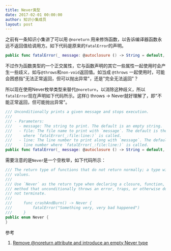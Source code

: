 ```yaml
---
title: Never类型
date: 2017-02-01 00:00:00
author: 知识小集成员
layout: post
---
```



之前有一条知识小集讲了可以用 `@noreturn` 用来修饰函数，以告诉编译器函数永远不返回值给调用方。如下代码是原来的`fatalError`的声明。

```swift
public func fatalError(_ message: @autoclosure () -> String = default, file: StaticString = #file, line: UInt = #line)
```

不过作为函数类型的一个正交属性，它与函数声明的其它一些属性一起使用时会产生一些歧义，如与`@throws`和`non-void`返回值。如当成 `@throws` 一起使用时，可能会困惑指"无法正常返回，但可以抛出异常"，还是"完全无法返回"？

所以现在使用Never枚举类型来替代`@noreturn`，以消除这种歧义，所以`fatalError`现在声明如下代码所示。这样() throws -> Never就好理解了，即"不能正常返回，但可能抛出异常"。

```swift
/// Unconditionally prints a given message and stops execution.
///
/// - Parameters:
///   - message: The string to print. The default is an empty string.
///   - file: The file name to print with `message`. The default is the file
///     where `fatalError(_:file:line:)` is called.
///   - line: The line number to print along with `message`. The default is the
///     line number where `fatalError(_:file:line:)` is called.
public func fatalError(_ message: @autoclosure () -> String = default, file: StaticString = #file, line: UInt = #line) -> Never
```

需要注意的是`Never`是一个空枚举，如下代码所示：

```swift
/// The return type of functions that do not return normally; a type with no
/// values.
///
/// Use `Never` as the return type when declaring a closure, function, or
/// method that unconditionally throws an error, traps, or otherwise does
/// not terminate.
///
///     func crashAndBurn() -> Never {
///         fatalError("Something very, very bad happened")
///     }
public enum Never {
}
```

参考

1. [Remove @noreturn attribute and introduce an empty Never type](https://github.com/apple/swift-evolution/blob/master/proposals/0102-noreturn-bottom-type.md)
